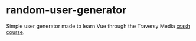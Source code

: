 # random-user-generator
Simple user generator made to learn Vue through the Traversy Media [crash course](https://www.youtube.com/watch?v=qZXt1Aom3Cs). 
